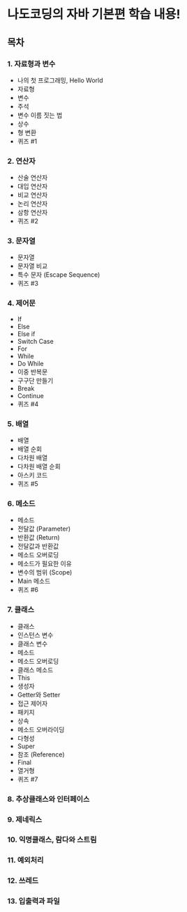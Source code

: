 # 나도코딩의 자바 기본편 학습 내용!

## 목차
### 1. 자료형과 변수
* 나의 첫 프로그래밍, Hello World
* 자료형 
* 변수
* 주석 
* 변수 이름 짓는 법 
* 상수 
* 형 변환
* 퀴즈 #1
### 2. 연산자
* 산술 연산자
* 대입 연산자
* 비교 연산자
* 논리 연산자
* 삼항 연산자
* 퀴즈 #2
### 3. 문자열
* 문자열
* 문자열 비교
* 특수 문자 (Escape Sequence)
* 퀴즈 #3
### 4. 제어문
* If
* Else
* Else if
* Switch Case
* For
* While
* Do While
* 이중 반복문
* 구구단 만들기
* Break
* Continue
* 퀴즈 #4
### 5. 배열
* 배열
* 배열 순회
* 다차원 배열
* 다차원 배열 순회
* 아스키 코드
* 퀴즈 #5
### 6. 메소드
* 메소드
* 전달값 (Parameter)
* 반환값 (Return)
* 전달값과 반환값
* 메소드 오버로딩
* 메소드가 필요한 이유
* 변수의 범위 (Scope)
* Main 메소드
* 퀴즈 #6
### 7. 클래스
* 클래스
* 인스턴스 변수
* 클래스 변수
* 메소드
* 메소드 오버로딩
* 클래스 메소드
* This
* 생성자
* Getter와 Setter
* 접근 제어자
* 패키지
* 상속
* 메소드 오버라이딩
* 다형성
* Super
* 참조 (Reference)
* Final
* 열거형
* 퀴즈 #7
### 8. 추상클래스와 인터페이스
### 9. 제네릭스
### 10. 익명클래스, 람다와 스트림
### 11. 예외처리
### 12. 쓰레드
### 13. 입출력과 파일